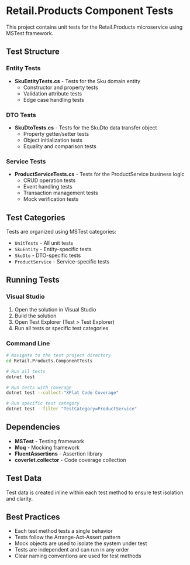 # Retail.Products Component Tests

This project contains unit tests for the Retail.Products microservice using MSTest framework.

## Test Structure

### Entity Tests
- **SkuEntityTests.cs** - Tests for the Sku domain entity
  - Constructor and property tests
  - Validation attribute tests
  - Edge case handling tests

### DTO Tests
- **SkuDtoTests.cs** - Tests for the SkuDto data transfer object
  - Property getter/setter tests
  - Object initialization tests
  - Equality and comparison tests

### Service Tests
- **ProductServiceTests.cs** - Tests for the ProductService business logic
  - CRUD operation tests
  - Event handling tests
  - Transaction management tests
  - Mock verification tests

## Test Categories

Tests are organized using MSTest categories:
- `UnitTests` - All unit tests
- `SkuEntity` - Entity-specific tests
- `SkuDto` - DTO-specific tests
- `ProductService` - Service-specific tests

## Running Tests

### Visual Studio
1. Open the solution in Visual Studio
2. Build the solution
3. Open Test Explorer (Test > Test Explorer)
4. Run all tests or specific test categories

### Command Line
```bash
# Navigate to the test project directory
cd Retail.Products.ComponentTests

# Run all tests
dotnet test

# Run tests with coverage
dotnet test --collect:"XPlat Code Coverage"

# Run specific test category
dotnet test --filter "TestCategory=ProductService"
```

## Dependencies

- **MSTest** - Testing framework
- **Moq** - Mocking framework
- **FluentAssertions** - Assertion library
- **coverlet.collector** - Code coverage collection

## Test Data

Test data is created inline within each test method to ensure test isolation and clarity.

## Best Practices

- Each test method tests a single behavior
- Tests follow the Arrange-Act-Assert pattern
- Mock objects are used to isolate the system under test
- Tests are independent and can run in any order
- Clear naming conventions are used for test methods
